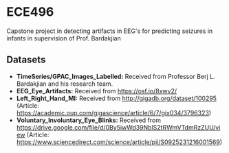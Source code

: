 # ECE496

Capstone project in detecting artifacts in EEG's for predicting seizures in infants in supervision of Prof. Bardakjian

## Datasets

- <b>TimeSeries/GPAC_Images_Labelled:</b> Received from Professor Berj L. Bardakjian and his research team.
- <b>EEG_Eye_Artifacts:</b> Received from https://osf.io/8xwv2/
- <b>Left_Right_Hand_MI:</b> Received from http://gigadb.org/dataset/100295 (Article: https://academic.oup.com/gigascience/article/6/7/gix034/3796323)
- <b>Voluntary_Involuntary_Eye_Blinks:</b> Received from https://drive.google.com/file/d/0By5iwWd39NblS2tRWmVTdmRzZUU/view (Article: https://www.sciencedirect.com/science/article/pii/S0925231216001569)
